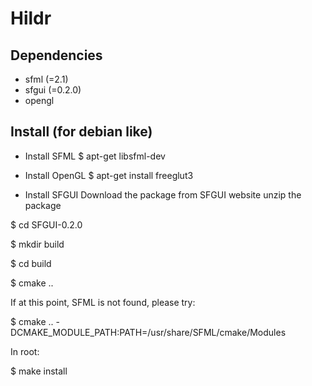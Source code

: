 Hildr
=====

Dependencies
------------

- sfml (=2.1)
- sfgui (=0.2.0)
- opengl

Install (for debian like)
------------

- Install SFML
$ apt-get libsfml-dev

- Install OpenGL
$ apt-get install freeglut3

- Install SFGUI
Download the package from SFGUI website
unzip the package

$ cd SFGUI-0.2.0

$ mkdir build

$ cd build

$ cmake ..

If at this point, SFML is not found, please try:

$ cmake .. -DCMAKE_MODULE_PATH:PATH=/usr/share/SFML/cmake/Modules

In root:

$ make install
